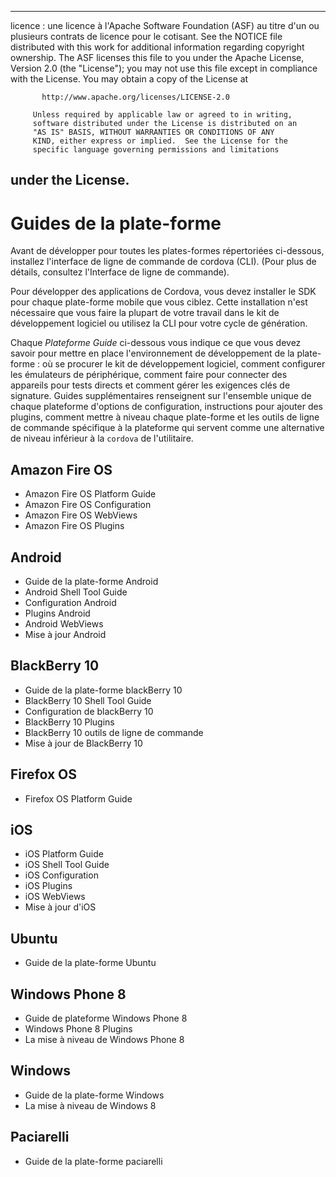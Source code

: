 * * *

licence : une licence à l'Apache Software Foundation (ASF) au titre d'un ou plusieurs contrats de licence pour le cotisant. See the NOTICE file distributed with this work for additional information regarding copyright ownership. The ASF licenses this file to you under the Apache License, Version 2.0 (the "License"); you may not use this file except in compliance with the License. You may obtain a copy of the License at

           http://www.apache.org/licenses/LICENSE-2.0
    
         Unless required by applicable law or agreed to in writing,
         software distributed under the License is distributed on an
         "AS IS" BASIS, WITHOUT WARRANTIES OR CONDITIONS OF ANY
         KIND, either express or implied.  See the License for the
         specific language governing permissions and limitations
    

## under the License.

# Guides de la plate-forme

Avant de développer pour toutes les plates-formes répertoriées ci-dessous, installez l'interface de ligne de commande de cordova (CLI). (Pour plus de détails, consultez l'Interface de ligne de commande).

Pour développer des applications de Cordova, vous devez installer le SDK pour chaque plate-forme mobile que vous ciblez. Cette installation n'est nécessaire que vous faire la plupart de votre travail dans le kit de développement logiciel ou utilisez la CLI pour votre cycle de génération.

Chaque *Plateforme Guide* ci-dessous vous indique ce que vous devez savoir pour mettre en place l'environnement de développement de la plate-forme : où se procurer le kit de développement logiciel, comment configurer les émulateurs de périphérique, comment faire pour connecter des appareils pour tests directs et comment gérer les exigences clés de signature. Guides supplémentaires renseignent sur l'ensemble unique de chaque plateforme d'options de configuration, instructions pour ajouter des plugins, comment mettre à niveau chaque plate-forme et les outils de ligne de commande spécifique à la plateforme qui servent comme une alternative de niveau inférieur à la `cordova` de l'utilitaire.

## Amazon Fire OS

*   Amazon Fire OS Platform Guide
*   Amazon Fire OS Configuration
*   Amazon Fire OS WebViews
*   Amazon Fire OS Plugins

## Android

*   Guide de la plate-forme Android
*   Android Shell Tool Guide
*   Configuration Android
*   Plugins Android
*   Android WebViews
*   Mise à jour Android

## BlackBerry 10

*   Guide de la plate-forme blackBerry 10
*   BlackBerry 10 Shell Tool Guide
*   Configuration de blackBerry 10
*   BlackBerry 10 Plugins
*   BlackBerry 10 outils de ligne de commande
*   Mise à jour de BlackBerry 10

## Firefox OS

*   Firefox OS Platform Guide

## iOS

*   iOS Platform Guide
*   iOS Shell Tool Guide
*   iOS Configuration
*   iOS Plugins
*   iOS WebViews
*   Mise à jour d'iOS

## Ubuntu

*   Guide de la plate-forme Ubuntu

## Windows Phone 8

*   Guide de plateforme Windows Phone 8
*   Windows Phone 8 Plugins
*   La mise à niveau de Windows Phone 8

## Windows

*   Guide de la plate-forme Windows
*   La mise à niveau de Windows 8

## Paciarelli

*   Guide de la plate-forme paciarelli